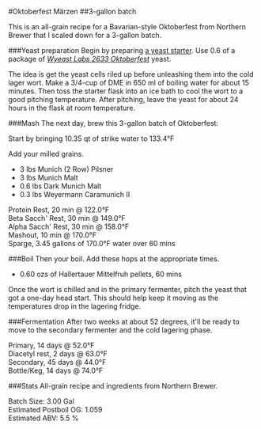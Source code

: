 #Oktoberfest Märzen
##3-gallon batch

This is an all-grain recipe for a Bavarian-style Oktoberfest from Northern Brewer that I scaled down for a 3-gallon batch.  

###Yeast preparation
Begin by preparing [a yeast starter](http://www.northernbrewer.com/documentation/YeastStarter.pdf). Use 0.6 of a package of _[Wyeast Labs 2633 Oktoberfest](http://www.wyeastlab.com/rw_yeaststrain_detail.cfm?ID=134)_ yeast.

The idea is get the yeast cells riled up before unleashing them into the cold lager wort. Make a 3/4-cup of DME in 650 ml of boiling water for about 15 minutes. Then toss the starter flask into an ice bath to cool the wort to a good pitching temperature. After pitching, leave the yeast for about 24 hours in the flask at room temperature.

###Mash
The next day, brew this 3-gallon batch of Oktoberfest:

Start by bringing 10.35 qt of strike water to 133.4°F

Add your milled grains.
* 3 lbs Munich (2 Row) Pilsner
* 3 lbs Munich Malt
* 0.6 lbs Dark Munich Malt
* 0.3 lbs Weyermann Caramunich II

Protein Rest, 20 min @ 122.0°F<br />
Beta Sacch' Rest, 30 min @ 149.0°F<br />
Alpha Sacch' Rest, 30 min @ 158.0°F<br />
Mashout, 10 min @ 170.0°F<br />
Sparge, 3.45 gallons of 170.0°F water over 60 mins

###Boil
Then your boil. Add these hops at the appropriate times.
* 0.60 ozs of Hallertauer Mittelfruh pellets, 60 mins  

Once the wort is chilled and in the primary fermenter, pitch the yeast that got a one-day head start. This should help keep it moving as the temperatures drop in the lagering fridge.

###Fermentation
After two weeks at about 52 degrees, it'll be ready to move to the secondary fermenter and the cold lagering phase.

Primary,	14 days @ 52.0°F<br />
Diacetyl rest,	2 days @ 63.0°F<br />
Secondary,	45 days @ 44.0°F<br />
Bottle/Keg,	14 days @ 74.0°F<br />

###Stats
All-grain recipe and ingredients from Northern Brewer.

Batch Size: 3.00 Gal<br />
Estimated Postboil OG: 1.059<br />
Estimated ABV: 5.5 %<br />
